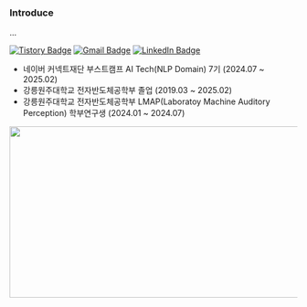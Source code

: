 ### Introduce

...

[![Tistory Badge](https://img.shields.io/badge/Tistory-000000?style=flat-square&logo=Tistory&logoColor=white&link=https://dailyreord.tistory.com/m/)](https://dailyreord.tistory.com/m/)
[![Gmail Badge](https://img.shields.io/badge/Gmail-d14836?style=flat-square&logo=Gmail&logoColor=white&link=mailto:ghdtjdwo5@gmail.com)](mailto:ghdtjdwo5@gmail.com)
[![LinkedIn Badge](https://img.shields.io/badge/LinkedIn-0A66C2?style=flat-square&logo=LinkedIn&logoColor=white&link=https://www.linkedin.com/)]((https://www.linkedin.com/in/onny-t-0769282b8/))


- 네이버 커넥트재단 부스트캠프 AI Tech(NLP Domain) 7기 (2024.07 ~ 2025.02)
- 강릉원주대학교 전자반도체공학부 졸업 (2019.03 ~ 2025.02)
- 강릉원주대학교 전자반도체공학부 LMAP(Laboratoy Machine Auditory Perception) 학부연구생 (2024.01 ~ 2024.07)

<a href="https://github.com/devxb/gitanimals">
<img
  src="https://render.gitanimals.org/farms/koreannn"
  width="600"
  height="300"
/>
</a>

  


<!--
**koreannn/koreannn** is a ✨ _special_ ✨ repository because its `README.md` (this file) appears on your GitHub profile.

Here are some ideas to get you started:

- 🔭 I’m currently working on ...
- 🌱 I’m currently learning ...
- 👯 I’m looking to collaborate on ...
- 🤔 I’m looking for help with ...
- 💬 Ask me about ...
- 📫 How to reach me: ...
- 😄 Pronouns: ...
- ⚡ Fun fact: ...
-->
